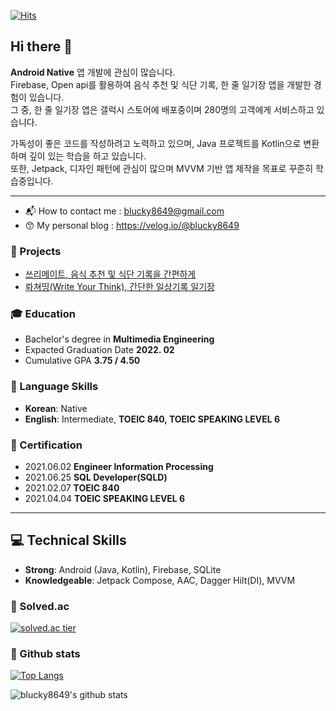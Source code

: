 
[![Hits](https://hits.seeyoufarm.com/api/count/incr/badge.svg?url=https%3A%2F%2Fgithub.com%2Fblucky8649&count_bg=%23FF6565&title_bg=%23555555&icon=&icon_color=%23000000&title=hits&edge_flat=false)](https://hits.seeyoufarm.com)

## Hi there 👋   
**Android Native** 앱 개발에 관심이 많습니다.  
Firebase, Open api를 활용하여 음식 추천 및 식단 기록, 한 줄 일기장 앱을 개발한 경험이 있습니다.  
그 중, 한 줄 일기장 앱은 갤럭시 스토어에 배포중이며 280명의 고객에게 서비스하고 있습니다. 


 가독성이 좋은 코드를 작성하려고 노력하고 있으며, Java 프로젝트를 Kotlin으로 변환하며 깊이 있는 학습을 하고 있습니다.  
 또한, Jetpack, 디자인 패턴에 관심이 많으며 MVVM 기반 앱 제작을 목표로 꾸준히 학습중입니다.
 ***
* 📬 How to contact me : blucky8649@gmail.com
* 😙 My personal blog : https://velog.io/@blucky8649

### 📝 Projects
* [쓰리메이트, 음식 추천 및 식단 기록을 간편하게](https://github.com/blucky8649/ThreeMate)
* [롸쳐띵(Write Your Think), 간단한 일상기록 일기장](https://github.com/blucky8649/Write_your_think)

### 🎓 Education
* Bachelor's degree in **Multimedia Engineering**
* Expacted Graduation Date **2022. 02**
* Cumulative GPA **3.75 / 4.50**

### 🙋 Language Skills
* **Korean**: Native
* **English**: Intermediate, **TOEIC 840, TOEIC SPEAKING LEVEL 6**

### 📔 Certification
* 2021.06.02 **Engineer Information Processing**
* 2021.06.25 **SQL Developer(SQLD)**
* 2021.02.07 **TOEIC 840**
* 2021.04.04 **TOEIC SPEAKING LEVEL 6**


***
## 💻 Technical Skills
* **Strong**: Android (Java, Kotlin), Firebase, SQLite
* **Knowledgeable**: Jetpack Compose, AAC, Dagger Hilt(DI), MVVM

### 👦 Solved.ac
[![solved.ac tier](http://mazassumnida.wtf/api/generate_badge?boj=blucky8649)](https://solved.ac/blucky8649)
### 🥇 Github stats
[![Top Langs](https://github-readme-stats.vercel.app/api/top-langs/?username=blucky8649)](https://github.com/blucky8649)

![blucky8649's github stats](https://github-readme-stats.vercel.app/api?username=blucky8649&show_icons=true&theme=gruvbox_light)

<!--
**blucky8649/blucky8649** is a ✨ _special_ ✨ repository because its `README.md` (this file) appears on your GitHub profile.

Here are some ideas to get you started:

- 🔭 I’m currently working on ...
- 🌱 I’m currently learning ...
- 👯 I’m looking to collaborate on ...
- 🤔 I’m looking for help with ...
- 💬 Ask me about ...
- 📫 How to reach me: ...
- 😄 Pronouns: ...
- ⚡ Fun fact: ...

<p>
<img src="https://img.shields.io/badge/Android-3DDC84?style=flat-square&logo=Android&logoColor=white"/></a> &nbsp
<img src="https://img.shields.io/badge/Firebase-FFCA28?style=flat-square&logo=Firebase&logoColor=white"/></a> &nbsp
<img src="https://img.shields.io/badge/SQLite-003B57?style=flat-square&logo=SQLite&logoColor=white"/></a> &nbsp
<img src="https://img.shields.io/badge/Java-007396?style=flat-square&logo=Java&logoColor=white"/></a> &nbsp
<img src="https://img.shields.io/badge/Kotlin-7F52FF?style=flat-square&logo=Kotlin&logoColor=white"/></a> &nbsp
</p>
-->
